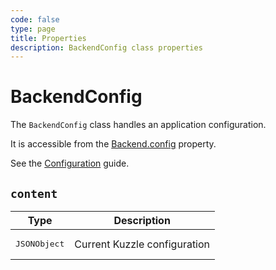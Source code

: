 ```yaml
---
code: false
type: page
title: Properties
description: BackendConfig class properties
---
```


# BackendConfig

<SinceBadge version="change-me" />
<CustomBadge type="error" text="Experimental: non-backward compatible changes or removal may occur in any future release."/>

The `BackendConfig` class handles an application configuration.  

It is accessible from the [Backend.config](/core/2/framework/classes/backend/properties#config) property.

See the [Configuration](/core/2/guides/advanced/configuration) guide.

## `content`

| Type                  | Description                  |
|-----------------------|------------------------------|
| <pre>JSONObject</pre> | Current Kuzzle configuration |
